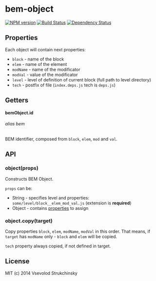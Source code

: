 # bem-object

[![NPM version][npm-image]][npm-url] [![Build Status][travis-image]][travis-url] [![Dependency Status][depstat-image]][depstat-url]

## Properties

Each object will contain next properties:

 * `block` - name of the block
 * `elem` - name of the element
 * `modName` - name of the modificator
 * `modVal` - value of the modificator
 * `level` - level of definition of current block (full path to level directory)
 * `tech` - postfix of file (`index.deps.js` tech is `deps.js`)

## Getters

#### bemObject.id
###### alias bem

BEM identifier, composed from `block`, `elem`, `mod` and `val`.

## API

### object(props)

Constructs BEM Object.

`props` can be:

 * String - specifies level and properties: `some/level/block__elem_mod_val.js` (extension is __required__)
 * Object - contains [properties](#properties) to assign

### object.copy(target)

Copy properties `block`, `elem`, `modName`, `modVal` in this order. That means, if `target` has `modName` only - `block` and `elem` will be copied.

`tech` property always copied, if not defined in target.

## License

MIT (c) 2014 Vsevolod Strukchinsky

[npm-url]: https://npmjs.org/package/bem-object
[npm-image]: http://img.shields.io/npm/v/bem-object.svg?style=flat

[travis-url]: http://travis-ci.org/getbem/bem-object
[travis-image]: http://img.shields.io/travis/getbem/bem-object.svg?branch=master&style=flat

[depstat-url]: http://david-dm.org/getbem/bem-object
[depstat-image]: http://img.shields.io/david/getbem/bem-object.svg?style=flat

[coveralls-url]: https://coveralls.io/r/getbem/bem-object
[coveralls-image]: http://img.shields.io/coveralls/getbem/bem-object.svg?style=flat
